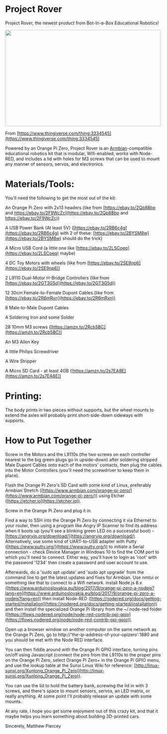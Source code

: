 # Project Rover
Project Rover, the newest product from Bot-In-a-Box Educational Robotics!

<a href="https://botinabox.ca"><img src="https://botinabox.ca/wp-content/uploads/2019/01/0.4.6-printed.jpg" align="center" height="310" width="500" ></a>


From [https://www.thingiverse.com/thing:3334545](https://www.thingiverse.com/thing:3334545)

Powered by an Orange Pi Zero, Project Rover is an [Armbian](https://github.com/armbian)-compatible educational robotics kit that is modular, Wifi-enabled, works with Node-RED, and includes a lid with holes for M3 screws that can be used to mount any manner of sensors, servos, and electronics. 

# Materials/Tools:

You'll need the following to get the most out of the kit:

An Orange Pi Zero with 2x13 headers (like from [https://ebay.to/2Qp88bp and https://ebay.to/2F9WcZc](https://ebay.to/2Qp88bp and https://ebay.to/2F9WcZc))

A USB Power Bank (At least 5V) ([https://ebay.to/2RB6c4g](https://ebay.to/2RB6c4g) with 2 of these: [https://ebay.to/2BYSM8w](https://ebay.to/2BYSM8w) should do the trick)

A Micro USB Cord (a little one like [https://ebay.to/2LSCoeq](https://ebay.to/2LSCoeq) maybe)

4 DC Toy Motors with wheels (like from [https://ebay.to/2SE9np6](https://ebay.to/2SE9np6))

2 L9110 Dual-Motor H-Bridge Controllers (like from [https://ebay.to/2GT3G5d](https://ebay.to/2GT3G5d))

12 30cm Female-to-Female Dupont Cables (like from [https://ebay.to/2R6mRxn](https://ebay.to/2R6mRxn))

8 Male-to-Male Dupont Cables

A Soldering Iron and some Solder

28 10mm M3 screws ([https://amzn.to/2Rcb5BC](https://amzn.to/2Rcb5BC))

An M3 Allen Key

A little Philips Screwdriver

A Wire Stripper

A Micro SD Card - at least 4GB ([https://amzn.to/2s7EA8E](https://amzn.to/2s7EA8E))

# Printing:

The body prints in two pieces without supports, but the wheel mounts to extend the axles will probably print short-side-down sideways with supports.

# How to Put Together

Screw in the Motors and the L9110s (the two screws on each controller nearest to the big green plugs go in upside-down) after soldering stripped Male Dupont Cables onto each of the motors' contacts, then plug the cables into the Motor Controllers (you'll need the screwdriver to keep them in place).

Flash the Orange Pi Zero's SD Card with some kind of Linux, preferably Armbian Stretch ([https://www.armbian.com/orange-pi-zero/](https://www.armbian.com/orange-pi-zero/)) using Etcher ([https://etcher.io](https://etcher.io)).

Screw in the Orange Pi Zero and plug it in.

Find a way to SSH into the Orange Pi Zero by connecting it via Ethernet to your router, then using a program like Angry IP Scanner to find its address when it boots up (you'll see a blinking green LED on a successful boot) - [https://angryip.org/download/](https://angryip.org/download/). Alternatively, use some kind of UART-to-USB adapter with Putty ([https://www.putty.org/](https://www.putty.org/)) to initiate a Serial connection - check Device Manager in Windows 10 to find the COM port to which you'll need to connect. Either way, you'll have to login as 'root' with the password '1234' then create a password and user account to use.

Afterwards, do a 'sudo apt update' and 'sudo apt upgrade' from the command line to get the latest updates and fixes for Armbian. Use nmtui or something like that to connect to a Wifi network. install Node.js 8.x ([https://www.arduinoslovakia.eu/blog/2017/9/orange-pi-zero-a-nodejs?lang=en](https://www.arduinoslovakia.eu/blog/2017/9/orange-pi-zero-a-nodejs?lang=en)) then install Node-RED ([https://nodered.org/docs/getting-started/installation](https://nodered.org/docs/getting-started/installation)) and then install the specialized Orange Pi library from the ~/.node-red folder ([https://flows.nodered.org/node/node-red-contrib-opi-gpio](https://flows.nodered.org/node/node-red-contrib-opi-gpio)).

Open up a browser window on another computer on the same network as the Orange Pi Zero, go to http://'the-ip-address-of-your-opizero':1880 and you should be met with the Node RED interface.

You can then fiddle around with the Orange Pi GPIO interface, turning pins on/off using Javascript (connect the pins from the L9110s to the proper pins on the Orange Pi Zero, select Orange Pi Zero+ in the Orange Pi GPIO menu, and use the lookup table at the Sunxi Linux Wiki for reference: [http://linux-sunxi.org/Xunlong_Orange_Pi_Zero](http://linux-sunxi.org/Xunlong_Orange_Pi_Zero)).

You can use the lid to hold the battery bank, screwing the lid in with 3 screws,
and there's space to mount sensors, servos, an LED matrix, or really anything. At some point I'll probably release an update with some mounts.

At any rate, I hope you get some enjoyment out of this crazy kit, and that it maybe helps you learn something about building 3D-printed cars.

Sincerely, Matthew Piercey
